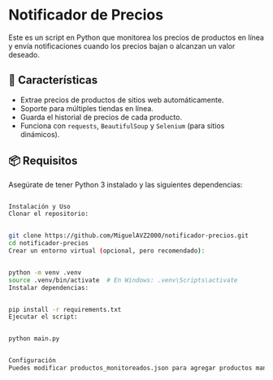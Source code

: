 # Notificador de Precios

Este es un script en Python que monitorea los precios de productos en línea y envía notificaciones cuando los precios bajan o alcanzan un valor deseado.

## 🚀 Características

- Extrae precios de productos de sitios web automáticamente.
- Soporte para múltiples tiendas en línea.
- Guarda el historial de precios de cada producto.
- Funciona con `requests`, `BeautifulSoup` y `Selenium` (para sitios dinámicos).

## 📦 Requisitos

Asegúrate de tener Python 3 instalado y las siguientes dependencias:

```sh

Instalación y Uso
Clonar el repositorio:


git clone https://github.com/MiguelAVZ2000/notificador-precios.git
cd notificador-precios
Crear un entorno virtual (opcional, pero recomendado):


python -m venv .venv
source .venv/bin/activate  # En Windows: .venv\Scripts\activate
Instalar dependencias:


pip install -r requirements.txt
Ejecutar el script:


python main.py


Configuración
Puedes modificar productos_monitoreados.json para agregar productos manualmente o usar el script para añadirlos automáticamente.


